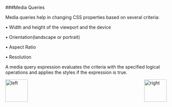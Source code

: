 ###Media Queries
<p>Media queries help in changing CSS properties based on several criteria:</p>
<p>•	Width and height of the viewport and the device</p>
<p>•	Orientation(landscape or portrait)</p>
<p>•	Aspect Ratio</p>
<p>•	Resolution</p>
<p>A media query expression evaluates the criteria with the specified logical 
operations and applies the styles if the expression is true.</p>

[<img align="left" alt="left" src="https://cloud.githubusercontent.com/assets/14101008/11165526/091b197c-8acf-11e5-8ac1-3a1e5042ed78.png" width="70" height="70"></img>](https://github.com/vaishnaviviswanathan/CSCI_5828_RESPONSIVE-WEB-DESIGN/blob/master/FlexLayoutIssue.md)
[<img align="right" alt="right" src="https://cloud.githubusercontent.com/assets/14101008/11165527/0a4289a2-8acf-11e5-8378-c5e3a55ab4dc.png" width="70" height="70"></img>](https://github.com/vaishnaviviswanathan/CSCI_5828_RESPONSIVE-WEB-DESIGN/blob/master/MQHeight.md)
